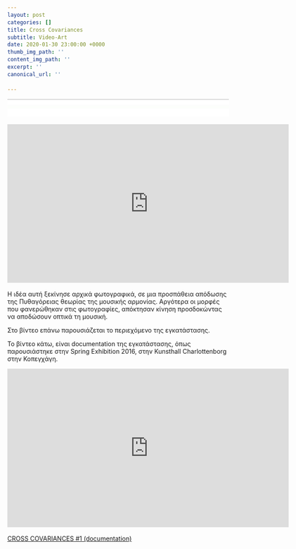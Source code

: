 ```yaml
---
layout: post
categories: []
title: Cross Covariances
subtitle: Video-Art
date: 2020-01-30 23:00:00 +0000
thumb_img_path: ''
content_img_path: ''
excerpt: ''
canonical_url: ''

---
```

![](/images/bwok-2.jpg)

<iframe src="https://player.vimeo.com/video/180244597" width="640" height="360" frameborder="0" allow="autoplay; fullscreen" allowfullscreen></iframe>

Η ιδέα αυτή ξεκίνησε αρχικά φωτογραφικά, σε μια προσπάθεια απόδωσης της Πυθαγόρειας θεωρίας της μουσικής αρμονίας. Αργότερα οι μορφές που φανερώθηκαν στις φωτογραφίες, απόκτησαν κίνηση προσδοκώντας να αποδώσουν οπτικά τη μουσική.

Στο βίντεο επάνω παρουσιάζεται το περιεχόμενο της εγκατάστασης.

Το βίντεο κάτω, είναι documentation της εγκατάστασης, όπως παρουσιάστηκε στην Spring Exhibition 2016, στην Kunsthall Charlottenborg στην Κοπεγχάγη.

<iframe src="https://player.vimeo.com/video/158936852" width="640" height="360" frameborder="0" allow="autoplay; fullscreen" allowfullscreen></iframe>

<p><a href="[https://vimeo.com/158936852](https://vimeo.com/158936852 "https://vimeo.com/158936852")">CROSS COVARIANCES #1 (documentation)</a> 